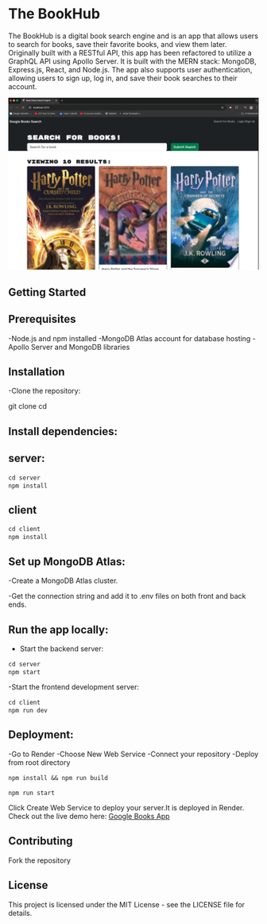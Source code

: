 # The BookHub

The BookHub is a digital book search engine and is an app that allows users to search for books, save their favorite books, and view them later. Originally built with a RESTful API, this app has been refactored to utilize a GraphQL API using Apollo Server. It is built with the MERN stack: MongoDB, Express.js, React, and Node.js. The app also supports user authentication, allowing users to sign up, log in, and save their book searches to their account.

![booksearch](client/public/screenshot.png)

## Getting Started
## Prerequisites

-Node.js and npm installed
-MongoDB Atlas account for database hosting
-Apollo Server and MongoDB libraries

## Installation

-Clone the repository:

git clone
cd 

## Install dependencies:

## server:
```
cd server
npm install
```

## client
```
cd client
npm install
```

## Set up MongoDB Atlas:

-Create a MongoDB Atlas cluster.

-Get the connection string and add it to .env files on both front and back ends.

## Run the app locally:

- Start the backend server:
  
```
cd server
npm start
```

-Start the frontend development server:

```
cd client 
npm run dev
```

## Deployment: 

-Go to Render
-Choose New Web Service
-Connect your repository
-Deploy from root directory 

```
npm install && npm run build
```
```
npm run start
````


Click Create Web Service to deploy your server.It is deployed in Render. Check out the live demo here: [Google Books App](https://book-search-engine-2-3.onrender.com)
  
## Contributing

Fork the repository

## License
This project is licensed under the MIT License - see the LICENSE file for details.
